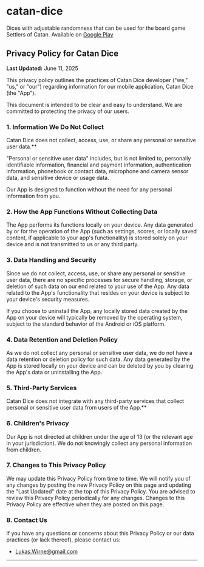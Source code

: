 # catan-dice
Dices with adjustable randomness that can be used for the board game Settlers of Catan.
Available on [Google Play](https://play.google.com/store/apps/details?id=com.wirne.catandice)

## Privacy Policy for Catan Dice

**Last Updated:** June 11, 2025

This privacy policy outlines the practices of Catan Dice developer ("we," "us," or "our") regarding information for our mobile application, Catan Dice (the "App").

This document is intended to be clear and easy to understand. We are committed to protecting the privacy of our users.

### 1. Information We Do Not Collect

Catan Dice does not collect, access, use, or share any personal or sensitive user data.**

"Personal or sensitive user data" includes, but is not limited to, personally identifiable information, financial and payment information, authentication information, phonebook or contact data, microphone and camera sensor data, and sensitive device or usage data.

Our App is designed to function without the need for any personal information from you.

### 2. How the App Functions Without Collecting Data

The App performs its functions locally on your device. Any data generated by or for the operation of the App (such as settings, scores, or locally saved content, if applicable to your app's functionality) is stored solely on your device and is not transmitted to us or any third party.

### 3. Data Handling and Security

Since we do not collect, access, use, or share any personal or sensitive user data, there are no specific processes for secure handling, storage, or deletion of such data on our end related to your use of the App. Any data related to the App's functionality that resides on your device is subject to your device's security measures.

If you choose to uninstall the App, any locally stored data created by the App on your device will typically be removed by the operating system, subject to the standard behavior of the Android or iOS platform.

### 4. Data Retention and Deletion Policy

As we do not collect any personal or sensitive user data, we do not have a data retention or deletion policy for such data. Any data generated by the App is stored locally on your device and can be deleted by you by clearing the App's data or uninstalling the App.

### 5. Third-Party Services

Catan Dice does not integrate with any third-party services that collect personal or sensitive user data from users of the App.**

### 6. Children's Privacy

Our App is not directed at children under the age of 13 (or the relevant age in your jurisdiction). We do not knowingly collect any personal information from children.

### 7. Changes to This Privacy Policy

We may update this Privacy Policy from time to time. We will notify you of any changes by posting the new Privacy Policy on this page and updating the "Last Updated" date at the top of this Privacy Policy. You are advised to review this Privacy Policy periodically for any changes. Changes to this Privacy Policy are effective when they are posted on this page.

### 8. Contact Us

If you have any questions or concerns about this Privacy Policy or our data practices (or lack thereof), please contact us:

*   Lukas.Wirne@gmail.com

---